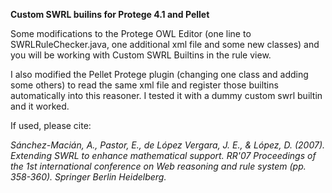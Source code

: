 <b>Custom SWRL builins for Protege 4.1 and Pellet</b>

Some modifications to the Protege OWL Editor (one line to SWRLRuleChecker.java, one additional xml file and some new classes) and you will be working with Custom SWRL Builtins in the rule view. 

I also modified the Pellet Protege plugin (changing one class and adding some others) to read the same xml file and register those builtins automatically into this reasoner. I tested it with a dummy custom swrl builtin and it worked.

If used, please cite:

<i>Sánchez-Macián, A., Pastor, E., de López Vergara, J. E., & López, D. (2007). Extending SWRL to enhance mathematical support. RR'07 Proceedings of the 1st international conference on Web reasoning and rule system (pp. 358-360). Springer Berlin Heidelberg.</i>

